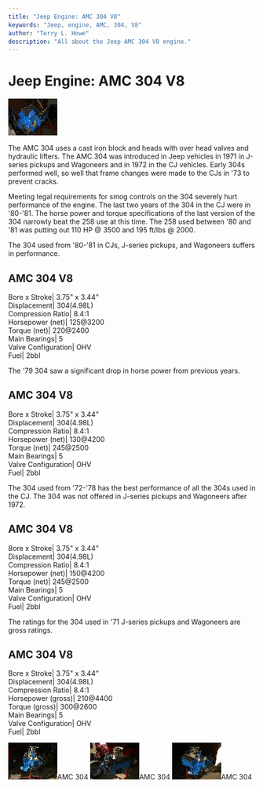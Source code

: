 ```yaml
---
title: "Jeep Engine: AMC 304 V8"
keywords: "Jeep, engine, AMC, 304, V8"
author: "Terry L. Howe"
description: "All about the Jeep AMC 304 V8 engine."
---
```

# Jeep Engine: AMC 304 V8

[![AMC 304](../../../img/engine/3041_.jpg)](../../../img/engine/3041.jpg) 

The AMC 304 uses a cast iron block and heads with over head valves and hydraulic lifters. The AMC 304 was introduced in Jeep vehicles in 1971 in J-series pickups and Wagoneers and in 1972 in the CJ vehicles. Early 304s performed well, so well that frame changes were made to the CJs in '73 to prevent cracks. 

Meeting legal requirements for smog controls on the 304 severely hurt performance of the engine. The last two years of the 304 in the CJ were in '80-'81. The horse power and torque specifications of the last version of the 304 narrowly beat the 258 use at this time. The 258 used between '80 and '81 was putting out 110 HP @ 3500 and 195 ft/lbs @ 2000.

The 304 used from '80-'81 in CJs, J-series pickups, and Wagoneers suffers in performance.

AMC 304 V8  
---  
Bore x Stroke| 3.75" x 3.44"  
Displacement| 304(4.98L)  
Compression Ratio| 8.4:1  
Horsepower (net)| 125@3200  
Torque (net)| 220@2400  
Main Bearings| 5  
Valve Configuration| OHV  
Fuel| 2bbl  
  
The '79 304 saw a significant drop in horse power from previous years.

AMC 304 V8  
---  
Bore x Stroke| 3.75" x 3.44"  
Displacement| 304(4.98L)  
Compression Ratio| 8.4:1  
Horsepower (net)| 130@4200  
Torque (net)| 245@2500  
Main Bearings| 5  
Valve Configuration| OHV  
Fuel| 2bbl  
  
The 304 used from '72-'78 has the best performance of all the 304s used in the CJ. The 304 was not offered in J-series pickups and Wagoneers after 1972.

AMC 304 V8  
---  
Bore x Stroke| 3.75" x 3.44"  
Displacement| 304(4.98L)  
Compression Ratio| 8.4:1  
Horsepower (net)| 150@4200  
Torque (net)| 245@2500  
Main Bearings| 5  
Valve Configuration| OHV  
Fuel| 2bbl  
  
The ratings for the 304 used in '71 J-series pickups and Wagoneers are gross ratings.

AMC 304 V8  
---  
Bore x Stroke| 3.75" x 3.44"  
Displacement| 304(4.98L)  
Compression Ratio| 8.4:1  
Horsepower (gross)| 210@4400  
Torque (gross)| 300@2600  
Main Bearings| 5  
Valve Configuration| OHV  
Fuel| 2bbl  
  
[![AMC 304](../../../img/engine/3042_.jpg)](../../../img/engine/3042.jpg)AMC 304 [![AMC 304](../../../img/engine/3044_.jpg)](../../../img/engine/3044.jpg)AMC 304 [![AMC 304](../../../img/engine/3043_.jpg)](../../../img/engine/3043.jpg)AMC 304